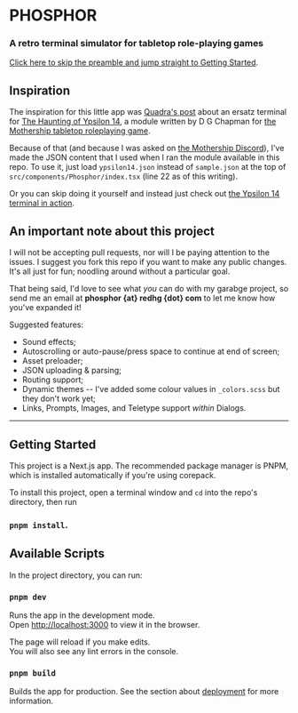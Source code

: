 # PHOSPHOR

### A retro terminal simulator for tabletop role-playing games

[Click here to skip the preamble and jump straight to Getting Started](#getting-started).

## Inspiration

The inspiration for this little app was [Quadra's post](https://www.traaa.sh/the-ypsilon-14-terminal) about an ersatz terminal for [The Haunting of Ypsilon 14](https://www.mothershiprpg.com/pamphlet-adventures/#The_Haunting_Of_Ypsilon_14), a module written by D G Chapman for [the Mothership tabletop roleplaying game](https://www.mothershiprpg.com/).

Because of that (and because I was asked on [the Mothership Discord](https://discord.gg/uuvxG29)), I've made the JSON content that I used when I ran the module available in this repo. To use it, just load `ypsilon14.json` instead of `sample.json` at the top of `src/components/Phosphor/index.tsx` (line 22 as of this writing).

Or you can skip doing it yourself and instead just check out [the Ypsilon 14 terminal in action](https://redhg.com/ypsilon14/).

## An important note about this project

I will not be accepting pull requests, nor will I be paying attention to the issues. I suggest you fork this repo if you want to make any public changes. It's all just for fun; noodling around without a particular goal.

That being said, I'd love to see what _you_ can do with my garabge project, so send me an email at **phosphor {at} redhg {dot} com** to let me know how you've expanded it!

Suggested features:

- Sound effects;
- Autoscrolling or auto-pause/press space to continue at end of screen;
- Asset preloader;
- JSON uploading & parsing;
- Routing support;
- Dynamic themes -- I've added some colour values in `_colors.scss` but they don't work yet;
- Links, Prompts, Images, and Teletype support _within_ Dialogs.

---

## Getting Started

This project is a Next.js app. The recommended package manager is PNPM, which is installed automatically if you're using corepack.

To install this project, open a terminal window and `cd` into the repo's directory, then run

### `pnpm install`.

## Available Scripts

In the project directory, you can run:

### `pnpm dev`

Runs the app in the development mode.<br />
Open [http://localhost:3000](http://localhost:3000) to view it in the browser.

The page will reload if you make edits.<br />
You will also see any lint errors in the console.

### `pnpm build`

Builds the app for production.
See the section about [deployment](https://nextjs.org/docs/app/getting-started/deploying) for more information.
